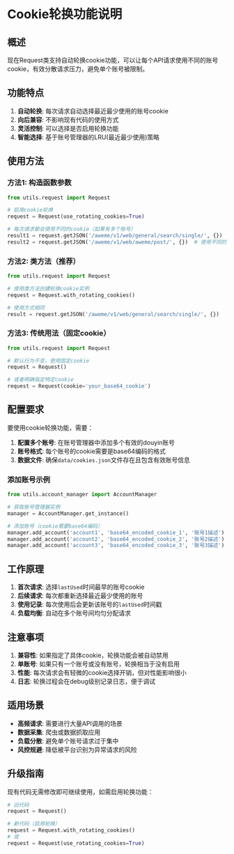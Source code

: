 # Cookie轮换功能说明

## 概述

现在Request类支持自动轮换cookie功能，可以让每个API请求使用不同的账号cookie，有效分散请求压力，避免单个账号被限制。

## 功能特点

1. **自动轮换**: 每次请求自动选择最近最少使用的账号cookie
2. **向后兼容**: 不影响现有代码的使用方式
3. **灵活控制**: 可以选择是否启用轮换功能
4. **智能选择**: 基于账号管理器的LRU(最近最少使用)策略

## 使用方法

### 方法1: 构造函数参数

```python
from utils.request import Request

# 启用cookie轮换
request = Request(use_rotating_cookies=True)

# 每次请求都会使用不同的cookie（如果有多个账号）
result1 = request.getJSON('/aweme/v1/web/general/search/single/', {})
result2 = request.getJSON('/aweme/v1/web/aweme/post/', {})  # 使用不同的cookie
```

### 方法2: 类方法（推荐）

```python
from utils.request import Request

# 使用类方法创建轮换cookie实例
request = Request.with_rotating_cookies()

# 使用方式相同
result = request.getJSON('/aweme/v1/web/general/search/single/', {})
```

### 方法3: 传统用法（固定cookie）

```python
from utils.request import Request

# 默认行为不变，使用固定cookie
request = Request()

# 或者明确指定特定cookie
request = Request(cookie='your_base64_cookie')
```

## 配置要求

要使用cookie轮换功能，需要：

1. **配置多个账号**: 在账号管理器中添加多个有效的douyin账号
2. **账号格式**: 每个账号的cookie需要是base64编码的格式
3. **数据文件**: 确保`data/cookies.json`文件存在且包含有效账号信息

### 添加账号示例

```python
from utils.account_manager import AccountManager

# 获取账号管理器实例
manager = AccountManager.get_instance()

# 添加账号（cookie需要base64编码）
manager.add_account('account1', 'base64_encoded_cookie_1', '账号1描述')
manager.add_account('account2', 'base64_encoded_cookie_2', '账号2描述')
manager.add_account('account3', 'base64_encoded_cookie_3', '账号3描述')
```

## 工作原理

1. **首次请求**: 选择`lastUsed`时间最早的账号cookie
2. **后续请求**: 每次都重新选择最近最少使用的账号
3. **使用记录**: 每次使用后会更新该账号的`lastUsed`时间戳
4. **负载均衡**: 自动在多个账号间均匀分配请求

## 注意事项

1. **兼容性**: 如果指定了具体cookie，轮换功能会被自动禁用
2. **单账号**: 如果只有一个账号或没有账号，轮换相当于没有启用
3. **性能**: 每次请求会有轻微的cookie选择开销，但对性能影响很小
4. **日志**: 轮换过程会在debug级别记录日志，便于调试

## 适用场景

- **高频请求**: 需要进行大量API调用的场景
- **数据采集**: 爬虫或数据抓取应用
- **负载分散**: 避免单个账号请求过于集中
- **风控规避**: 降低被平台识别为异常请求的风险

## 升级指南

现有代码无需修改即可继续使用，如需启用轮换功能：

```python
# 旧代码
request = Request()

# 新代码（启用轮换）
request = Request.with_rotating_cookies()
# 或
request = Request(use_rotating_cookies=True)
```
